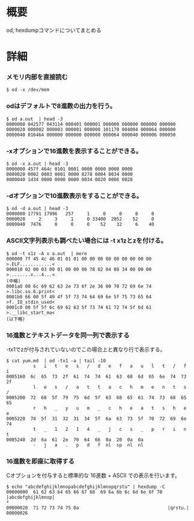# 概要
od, hexdumpコマンドについてまとめる

# 詳細

### メモリ内部を直接読む
```
$ od -x /dev/mem
```

### odはデフォルトで8進数の出力を行う。
```
$ od a.out  | head -3
0000000 042577 043114 000401 000001 000000 000000 000000 000000
0000020 000002 000003 000001 000000 101170 004004 000064 000000
0000040 016464 000000 000000 000000 000064 000040 000006 000050
```

### -xオプションで16進数を表示することができる。
```
$ od -x a.out | head -3
0000000 457f 464c 0101 0001 0000 0000 0000 0000
0000020 0002 0003 0001 0000 8278 0804 0034 0000
0000040 1d34 0000 0000 0000 0034 0020 0006 0028
```

### -dオプションで10進数表示をすることができる。
```
$ od -d a.out | head -3
0000000 17791 17996   257     1     0     0     0     0
0000020     2     3     1     0 33400  2052    52     0
0000040  7476     0     0     0    52    32     6    40
```

### ASCII文字列表示も調べたい場合には -t x1zとzを付ける。
```
$ od -t x1z -A x a.out  | more
000000 7f 45 4c 46 01 01 01 00 00 00 00 00 00 00 00 00  >.ELF............<
000010 02 00 03 00 01 00 00 00 78 82 04 08 34 00 00 00  >........x...4...<
(中略)
0001a0 00 6c 69 62 63 2e 73 6f 2e 36 00 70 72 69 6e 74  >.libc.so.6.print<
0001b0 66 00 5f 49 4f 5f 73 74 64 69 6e 5f 75 73 65 64  >f._IO_stdin_used<
0001c0 00 5f 5f 6c 69 62 63 5f 73 74 61 72 74 5f 6d 61  >.__libc_start_ma<
(以下略)
```

### 16進数とテキストデータを同一列で表示する
-tx1でzが付与されていないのでこの場合上と異なり行で表示する。
```
$ cat yum.md  | od -tx1 -a | tail -10
          s   i   t   e   s   /   d   e   f   a   u   l   t   /   f   i
0005160  6c  65  73  2f  61  74  74  61  63  68  6d  65  6e  74  73  2f
          l   e   s   /   a   t   t   a   c   h   m   e   n   t   s   /
0005200  72  68  5f  79  75  6d  5f  63  68  65  61  74  73  68  65  65
          r   h   _   y   u   m   _   c   h   e   a   t   s   h   e   e
0005220  74  5f  31  32  31  34  5f  6a  63  73  5f  70  72  69  6e  74
          t   _   1   2   1   4   _   j   c   s   _   p   r   i   n   t
0005240  2d  6a  61  2e  70  64  66  0a  20  0a  0a
          -   j   a   .   p   d   f  nl  sp  nl  nl
```

### 16進数を即座に取得する
Cオプションを付与すると標準的な 16進数 + ASCII での表示を行います。
```
$ echo "abcdefghijklmnopabcdefghijklmnopqrstu" | hexdump -C
00000000  61 62 63 64 65 66 67 68  69 6a 6b 6c 6d 6e 6f 70  |abcdefghijklmnop|
*
00000020  71 72 73 74 75 0a                                 |qrstu.|
00000026
```
